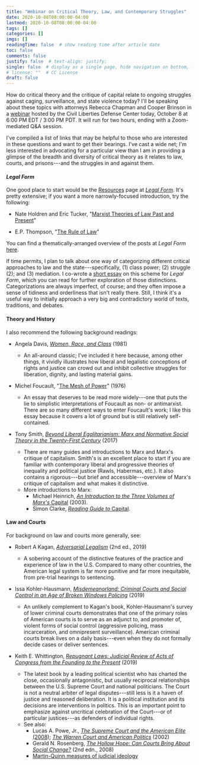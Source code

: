 ```yaml
---
title: "Webinar on Critical Theory, Law, and Contemporary Struggles"
date: 2020-10-08T08:00:00-04:00
lastmod: 2020-10-08T08:00:00-04:00
tags: []
categories: []
imgs: []
readingTime: false  # show reading time after article date
toc: false
comments: false
justify: false  # text-align: justify;
single: false  # display as a single page, hide navigation on bottom, like as about page.
# license: ""  # CC License
draft: false
---
```


How do critical theory and the critique of capital relate to ongoing struggles against caging, surveillance, and state violence today? I'll be speaking about these topics with attorneys Rebecca Chapman and Cooper Brinson in a [webinar](https://cldc.org/event/capitalism-and-the-constitution) hosted by the Civil Liberties Defense Center today, October 8 at 6:00 PM EDT / 3:00 PM PDT. It will run for two hours, ending with a Zoom-mediated Q&A session.

I've compiled a list of links that may be helpful to those who are interested in these questions and want to get their bearings. I've cast a wide net; I'm less interested in advocating for a particular view than I am in providing a glimpse of the breadth and diversity of critical theory as it relates to law, courts, and prisons---and the struggles in and against them.

#### _Legal Form_

One good place to start would be the [Resources](https://legalform.blog/documents/) page at [_Legal Form_](https://legalform.blog/). It's pretty extensive; if you want a more narrowly-focused introduction, try the following:

- Nate Holdren and Eric Tucker, "[Marxist Theories of Law Past and Present](https://legalform.files.wordpress.com/2020/09/holdren-and-tucker-2020-1.pdf)"

- E.P. Thompson, "[The Rule of Law](https://legalform.files.wordpress.com/2017/08/thompson-the-rule-of-law.pdf)"

You can find a thematically-arranged overview of the posts at _Legal Form_ [here](https://legalform.blog/archive/).

If time permits, I plan to talk about one way of categorizing different critical approaches to law and the state---specifically, (1) class power; (2) struggle (2); and (3) mediation. I co-wrote a [short essay](https://legalform.blog/2020/01/15/no-bases-no-superstructures-against-legal-economism-nate-holdren-and-rob-hunter/) on this scheme for _Legal Form_, which you can read for further exploration of those distinctions. Categorizations are always imperfect, of course; and they often impose a sense of tidiness and orderliness that isn't really there. Still, I think it's a useful way to initially approach a very big and contradictory world of texts, traditions, and debates.

#### Theory and History

I also recommend the following background readings:

- Angela Davis, [_Women, Race, and Class_](https://bookshop.org/books/women-race-class/9780394713519) (1981)
  - An all-around classic; I've included it here because, among other things, it vividly illustrates how liberal and legalistic conceptions of rights and justice can crowd out and inhibit collective struggles for liberation, dignity, and lasting material gains.

- Michel Foucault, "[The Mesh of Power](https://www.viewpointmag.com/2012/09/12/the-mesh-of-power/)" (1976)
  - An essay that deserves to be read more widely---one that puts the lie to simplistic interpretations of Foucault as non- or antimarxist. There are so many different ways to enter Foucault's work; I like this essay because it covers a lot of ground but is still relatively self-contained.

- Tony Smith, [_Beyond Liberal Egalitarianism: Marx and Normative Social Theory in the Twenty-First Century_](https://bookshop.org/books/beyond-liberal-egalitarianism-marx-and-normative-social-theory-in-the-twenty-first-century/9781608469970) (2017)
  - There are many guides and introductions to Marx and Marx's critique of capitalism. Smith's is an excellent place to start if you are familiar with contemporary liberal and progressive theories of inequality and political justice (Rawls, Habermas, etc.). It also contains a rigorous---but brief and accessible---overview of Marx's critique of capitalism and what makes it distinctive.
  - More introductions to Marx:
    - Michael Heinrich, [_An Introduction to the Three Volumes of Marx's_ Capital](https://libcom.org/library/introduction-three-volumes-karl-marxs-capital) (2003).
    - Simon Clarke, [_Reading Guide to_ Capital](https://libcom.org/library/reading-guide-capital-simon-clarke).

#### Law and Courts

For background on law and courts more generally, see:

- Robert A Kagan, [_Adversarial Legalism_](https://bookshop.org/books/adversarial-legalism-the-american-way-of-law-second-edition/9780674238367) (2nd ed., 2019)
  - A sobering account of the distinctive features of the practice and experience of law in the U.S. Compared to many other countries, the American legal system is far more punitive and far more inequitable, from pre-trial hearings to sentencing.

- Issa Kohler-Hausmann, [_Misdemeanorland: Criminal Courts and Social Control in an Age of Broken Windows Policing_](https://bookshop.org/books/misdemeanorland-criminal-courts-and-social-control-in-an-age-of-broken-windows-policing/9780691196114) (2019)
  - An unlikely complement to Kagan's book, Kohler-Hausmann's survey of lower criminal courts demonstrates that one of the primary roles of American courts is to serve as an adjunct to, and promoter of, violent forms of social control (aggressive policing, mass incarceration, and omnipresent surveillance). American criminal courts break lives on a daily basis---even when they do not formally decide cases or deliver sentences.

- Keith E. Whittington, [_Repugnant Laws: Judicial Review of Acts of Congress from the Founding to the Present_](https://bookshop.org/books/repugnant-laws-judicial-review-of-acts-of-congress-from-the-founding-to-the-present/9780700627790) (2019)
  - The latest book by a leading political scientist who has charted the close, occasionally antagonistic, but usually reciprocal relationships between the U.S. Supreme Court and national politicians. The Court is not a neutral arbiter of legal disputes---still less is it a haven of justice and reasoned deliberation. It is a political institution and its decisions are interventions in politics. This is an important point to emphasize against uncritical celebration of the Court---or of particular justices---as defenders of individual rights.
  - See also:
    - Lucas A. Powe, Jr., [_The Supreme Court and the American Elite_ (2008)](https://bookshop.org/books/the-supreme-court-and-the-american-elite-1789-2008/9780674060418); [_The Warren Court and American Politics_](https://bookshop.org/books/warren-court-and-american-politics-revised/9780674006836) (2002)
    - Gerald N. Rosenberg, [_The Hollow Hope: Can Courts Bring About Social Change?_](https://bookshop.org/books/the-hollow-hope-can-courts-bring-about-social-change-second-edition/9780226726717) (2nd edn., 2008)
    - [Martin-Quinn measures of judicial ideology](https://mqscores.lsa.umich.edu/)
